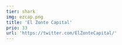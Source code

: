 ```yaml
---
tier: shark
img: ezcap.png
title: 'El Zonte Capital'
prio: 33
url: 'https://twitter.com/ElZonteCapital/'
---
```





